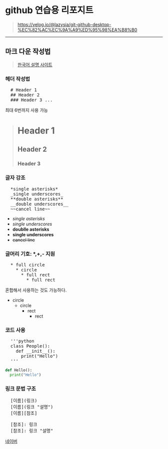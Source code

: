 
# github 연습용 리포지트

> https://velog.io/@lazysia/git-github-desktop-%EC%82%AC%EC%9A%A9%ED%95%98%EA%B8%B0

***

## 마크 다운 작성법
> [한국어 설명 사이트](https://www.heropy.dev/p/B74sNE)
### 헤더 작성법
<pre>
  # Header 1
  ## Header 2
  ### Header 3 ...
</pre>
최대 6번까지 사용 가능

> # Header 1
> ## Header 2
> ### Header 3 

### 글자 강조
<pre>
  *single asterisks*
  _single underscores_
  **double asterisks**
  __double underscores__
  ~~cancel line~~
</pre>
- *single asterisks*
- _single underscores_
- **doublle asterisks**
- __single underscores__
- ~~cancel line~~

### 글머리 기호: *,+,- 지원
<pre>
  * full circle
    * circle
      * full rect
        * full rect
</pre>
혼합해서 사용하는 것도 가능하다.
* circle
    * circle
        * rect
            * rect

### 코드 사용
<pre>
  '''python
  class People():
    def __init__():
      print("Hello")
  '''
</pre>
```python
def Hello():
  print("Hello")
```

### 링크 문법 구조
<pre>
  [이름](링크)
  [이름](링크 "설명")
  [이름][참조]

  [참조]: 링크
  [참조]: 링크 "설명"
</pre>

[네이버](https://naver.com "naver site")
